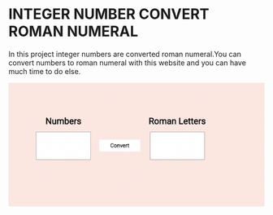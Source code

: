 
#         INTEGER NUMBER CONVERT ROMAN NUMERAL

In this project integer numbers are converted roman numeral.You can convert numbers to roman numeral with this website and you can have much time to do else.  

![This is a alt text.](/image/img.png "This is a sample image.")